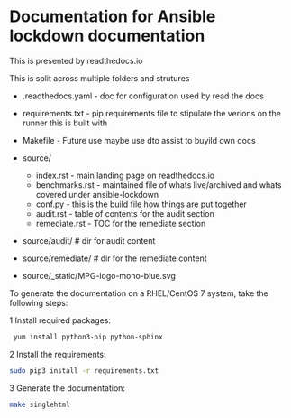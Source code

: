 # Documentation for Ansible lockdown documentation

This is presented by readthedocs.io

This is split across multiple folders and strutures

- .readthedocs.yaml - doc for configuration used by read the docs
- requirements.txt - pip requirements file to stipulate the verions on the runner this is built with
- Makefile  - Future use maybe use dto assist to buyild own docs

- source/
  - index.rst - main landing page on readthedocs.io
  - benchmarks.rst - maintained file of whats live/archived and whats covered under ansible-lockdown
  - conf.py - this is the build file how things are put together
  - audit.rst - table of contents for the audit section
  - remediate.rst - TOC for the remediate section
  
- source/audit/      # dir for audit content
- source/remediate/  # dir for the remediate content
- source/_static/MPG-logo-mono-blue.svg

To generate the documentation on a RHEL/CentOS 7 system, take the following steps:

1 Install required packages:

```bash
 yum install python3-pip python-sphinx
```

2 Install the requirements:

``` bash
sudo pip3 install -r requirements.txt
```

3 Generate the documentation:

```bash
make singlehtml
```
